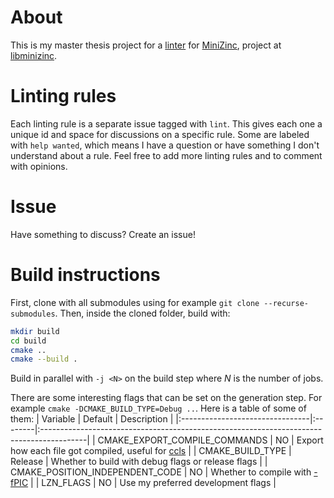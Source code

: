 # About
This is my master thesis project for a
[linter](https://en.wikipedia.org/wiki/Lint_(software)) for
[MiniZinc](https://www.minizinc.org/), project at [libminizinc](https://github.com/MiniZinc/libminizinc).

# Linting rules
Each linting rule is a separate issue tagged with `lint`. This gives
each one a unique id and space for discussions on a specific rule.
Some are labeled with `help wanted`, which means I have a question or
have something I don't understand about a rule. Feel free to add more
linting rules and to comment with opinions.

# Issue
Have something to discuss? Create an issue!

# Build instructions
First, clone with all submodules using for example `git clone --recurse-submodules`. Then, inside the cloned folder, build with:
```sh
mkdir build
cd build
cmake ..
cmake --build .
```
Build in parallel with `-j <N>` on the build step where *N* is the number of jobs.

There are some interesting flags that can be set on the generation step. For example `cmake -DCMAKE_BUILD_TYPE=Debug ..`.
Here is a table of some of them:
| Variable                        | Default | Description                                                                              |
|:--------------------------------|:--------|:-----------------------------------------------------------------------------------------|
| CMAKE_EXPORT_COMPILE_COMMANDS   | NO      | Export how each file got compiled, useful for [ccls](https://github.com/MaskRay/ccls)    |
| CMAKE_BUILD_TYPE                | Release | Whether to build with debug flags or release flags                                       |
| CMAKE_POSITION_INDEPENDENT_CODE | NO      | Whether to compile with [-fPIC](https://en.wikipedia.org/wiki/Position-independent_code) |
| LZN_FLAGS                       | NO      | Use my preferred development flags                                                       |
